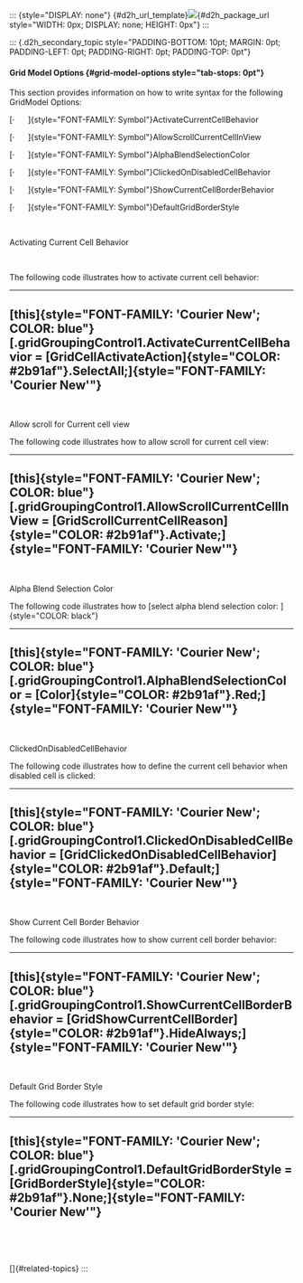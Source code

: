 ::: {style="DISPLAY: none"}
[](ms-xhelp:///?Id=d2h_url_template){#d2h_url_template}![](!package_url!){#d2h_package_url style="WIDTH: 0px; DISPLAY: none; HEIGHT: 0px"}
:::

::: {.d2h_secondary_topic style="PADDING-BOTTOM: 10pt; MARGIN: 0pt; PADDING-LEFT: 0pt; PADDING-RIGHT: 0pt; PADDING-TOP: 0pt"}
#### Grid Model Options {#grid-model-options style="tab-stops: 0pt"}

This section provides information on how to write syntax for the following GridModel Options:

[·      ]{style="FONT-FAMILY: Symbol"}ActivateCurrentCellBehavior

[·      ]{style="FONT-FAMILY: Symbol"}AllowScrollCurrentCellInView

[·      ]{style="FONT-FAMILY: Symbol"}AlphaBlendSelectionColor

[·      ]{style="FONT-FAMILY: Symbol"}ClickedOnDisabledCellBehavior

[·      ]{style="FONT-FAMILY: Symbol"}ShowCurrentCellBorderBehavior

[·      ]{style="FONT-FAMILY: Symbol"}DefaultGridBorderStyle

 

Activating Current Cell Behavior

 

The following code illustrates how to activate current cell behavior:

  --------------------------------------------------------------------------------------------------------------------------------------------------------------------------------------------------------------
  [this]{style="FONT-FAMILY: 'Courier New'; COLOR: blue"}[.gridGroupingControl1.ActivateCurrentCellBehavior = [GridCellActivateAction]{style="COLOR: #2b91af"}.SelectAll;]{style="FONT-FAMILY: 'Courier New'"}
  --------------------------------------------------------------------------------------------------------------------------------------------------------------------------------------------------------------

 

Allow scroll for Current cell view

The following code illustrates how to allow scroll for current cell view:

  -------------------------------------------------------------------------------------------------------------------------------------------------------------------------------------------------------------------
  [this]{style="FONT-FAMILY: 'Courier New'; COLOR: blue"}[.gridGroupingControl1.AllowScrollCurrentCellInView = [GridScrollCurrentCellReason]{style="COLOR: #2b91af"}.Activate;]{style="FONT-FAMILY: 'Courier New'"}
  -------------------------------------------------------------------------------------------------------------------------------------------------------------------------------------------------------------------

 

Alpha Blend Selection Color

The following code illustrates how to [select alpha blend selection color: ]{style="COLOR: black"}

  ------------------------------------------------------------------------------------------------------------------------------------------------------------------------------------
  [this]{style="FONT-FAMILY: 'Courier New'; COLOR: blue"}[.gridGroupingControl1.AlphaBlendSelectionColor = [Color]{style="COLOR: #2b91af"}.Red;]{style="FONT-FAMILY: 'Courier New'"}
  ------------------------------------------------------------------------------------------------------------------------------------------------------------------------------------

 

ClickedOnDisabledCellBehavior

The following code illustrates how to define the current cell behavior when disabled cell is clicked:

  -------------------------------------------------------------------------------------------------------------------------------------------------------------------------------------------------------------------------
  [this]{style="FONT-FAMILY: 'Courier New'; COLOR: blue"}[.gridGroupingControl1.ClickedOnDisabledCellBehavior = [GridClickedOnDisabledCellBehavior]{style="COLOR: #2b91af"}.Default;]{style="FONT-FAMILY: 'Courier New'"}
  -------------------------------------------------------------------------------------------------------------------------------------------------------------------------------------------------------------------------

 

Show Current Cell Border Behavior

The following code illustrates how to show current cell border behavior:

  --------------------------------------------------------------------------------------------------------------------------------------------------------------------------------------------------------------------
  [this]{style="FONT-FAMILY: 'Courier New'; COLOR: blue"}[.gridGroupingControl1.ShowCurrentCellBorderBehavior = [GridShowCurrentCellBorder]{style="COLOR: #2b91af"}.HideAlways;]{style="FONT-FAMILY: 'Courier New'"}
  --------------------------------------------------------------------------------------------------------------------------------------------------------------------------------------------------------------------

 

Default Grid Border Style

The following code illustrates how to set default grid border style:

  ---------------------------------------------------------------------------------------------------------------------------------------------------------------------------------------------
  [this]{style="FONT-FAMILY: 'Courier New'; COLOR: blue"}[.gridGroupingControl1.DefaultGridBorderStyle = [GridBorderStyle]{style="COLOR: #2b91af"}.None;]{style="FONT-FAMILY: 'Courier New'"}
  ---------------------------------------------------------------------------------------------------------------------------------------------------------------------------------------------

 

 

[]{#related-topics}
:::
